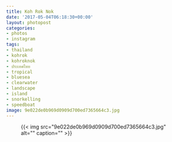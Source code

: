 ```yaml
---
title: Koh Rok Nok
date: '2017-05-04T06:18:30+00:00'
layout: photopost
categories:
- photos
- instagram
tags:
- thailand
- kohrok
- kohroknok
- ประเทศไทย
- tropical
- bluesea
- clearwater
- landscape
- island
- snorkelling
- speedboat
image: 9e022de0b969d0909d700ed7365664c3.jpg
---
```


<figure class="photo photo--square">
  {{< img src="9e022de0b969d0909d700ed7365664c3.jpg" alt="" caption="" >}}

</figure>




